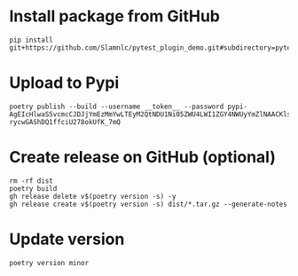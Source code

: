 # Install package from GitHub

```shell
pip install git+https://github.com/Slamnlc/pytest_plugin_demo.git#subdirectory=pytest_my_cool_lib_demo
```

# Upload to Pypi

```shell
poetry publish --build --username __token__ --password pypi-AgEIcHlwaS5vcmcCJDJjYmEzMmYwLTEyM2QtNDU1Ni05ZWU4LWI1ZGY4NWUyYmZlNAACKlszLCJlNWQ3MmE4My1hNjlmLTRmMDQtOTc3Yi05YzI5MjgxNTc2MjMiXQAABiB2jldXiZpIKFFgI-rycwGAShDQ1ffciU278okUfK_7mQ
```

# Create release on GitHub (optional)

```shell
rm -rf dist
poetry build
gh release delete v$(poetry version -s) -y
gh release create v$(poetry version -s) dist/*.tar.gz --generate-notes
```

# Update version

```shell
poetry version minor
```
